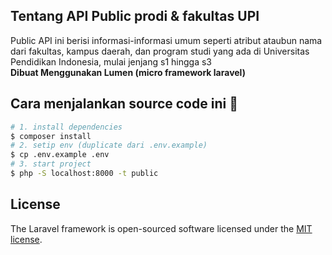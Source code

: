 ## Tentang API Public prodi & fakultas UPI

Public API ini berisi informasi-informasi umum seperti atribut ataubun nama dari fakultas, kampus daerah, dan program studi yang ada di Universitas Pendidikan Indonesia, mulai jenjang s1 hingga s3<br>
**Dibuat Menggunakan Lumen (micro framework laravel)**

## Cara menjalankan source code ini :mag_right:
``` bash
# 1. install dependencies
$ composer install
# 2. setip env (duplicate dari .env.example)
$ cp .env.example .env
# 3. start project
$ php -S localhost:8000 -t public
```

## License

The Laravel framework is open-sourced software licensed under the [MIT license](https://opensource.org/licenses/MIT).